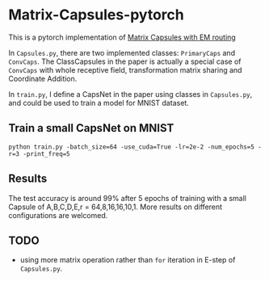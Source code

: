 # Matrix-Capsules-pytorch
This is a pytorch implementation of [Matrix Capsules with EM routing](https://openreview.net/pdf?id=HJWLfGWRb)

In ```Capsules.py```, there are two implemented classes: ```PrimaryCaps``` and ```ConvCaps```.
The ClassCapsules in the paper is actually a special case of ```ConvCaps``` with whole receptive field, transformation matrix sharing and Coordinate Addition.

In ```train.py```, I define a CapsNet in the paper using classes in ```Capsules.py```, and could be used to train a model for MNIST dataset.

## Train a small CapsNet on MNIST
```python train.py -batch_size=64 -use_cuda=True -lr=2e-2 -num_epochs=5 -r=3 -print_freq=5```

## Results
The test accuracy is around 99% after 5 epochs of training with a small Capsule of A,B,C,D,E,r = 64,8,16,16,10,1. More results on different configurations are welcomed.


## TODO
* using more matrix operation rather than ```for``` iteration in E-step of ```Capsules.py```.

